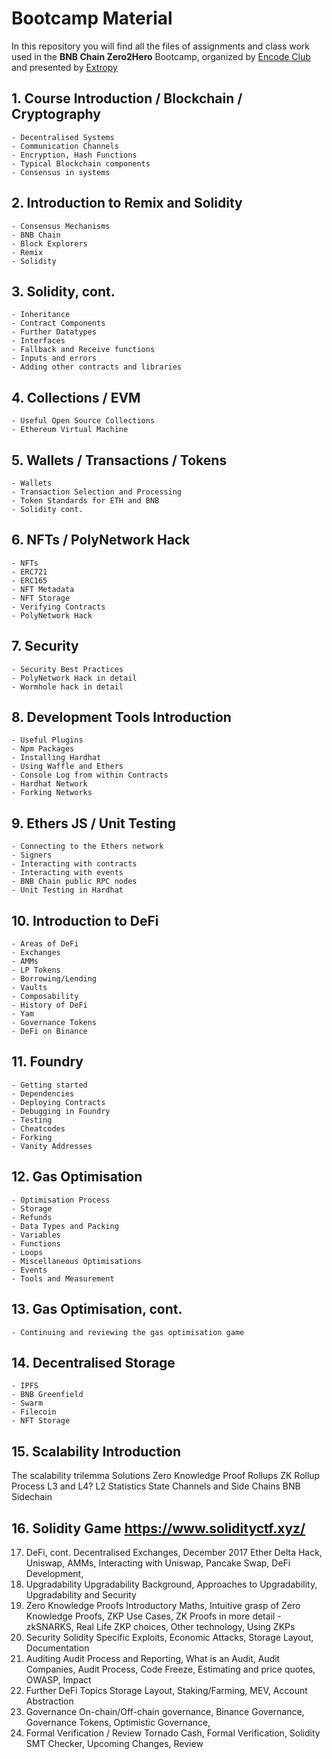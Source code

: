 # **Bootcamp Material**

In this repository you will find all the files of assignments and class work used in the **BNB Chain Zero2Hero** Bootcamp, organized by [Encode Club](https://www.encode.club/) and presented by [Extropy](https://extropy.io/)

## 1. Course Introduction / Blockchain / Cryptography

    - Decentralised Systems
    - Communication Channels
    - Encryption, Hash Functions
    - Typical Blockchain components
    - Consensus in systems

## 2. Introduction to Remix and Solidity

    - Consensus Mechanisms
    - BNB Chain
    - Block Explorers
    - Remix
    - Solidity

## 3. Solidity, cont.
	
    - Inheritance
    - Contract Components
    - Further Datatypes
    - Interfaces
    - Fallback and Receive functions
    - Inputs and errors
    - Adding other contracts and libraries

## 4. Collections / EVM

	- Useful Open Source Collections
    - Ethereum Virtual Machine

## 5. Wallets / Transactions / Tokens

	- Wallets
    - Transaction Selection and Processing
    - Token Standards for ETH and BNB
    - Solidity cont.

## 6. NFTs / PolyNetwork Hack

	- NFTs
    - ERC721
    - ERC165
    - NFT Metadata
    - NFT Storage
    - Verifying Contracts
    - PolyNetwork Hack

## 7. Security	
    - Security Best Practices
    - PolyNetwork Hack in detail
    - Wormhole hack in detail

## 8. Development Tools	Introduction

    - Useful Plugins
    - Npm Packages
    - Installing Hardhat
    - Using Waffle and Ethers
    - Console Log from within Contracts
    - Hardhat Network
    - Forking Networks

## 9. Ethers JS / Unit Testing

	- Connecting to the Ethers network
    - Signers
    - Interacting with contracts
    - Interacting with events
    - BNB Chain public RPC nodes
    - Unit Testing in Hardhat

## 10. Introduction to DeFi

	- Areas of DeFi
    - Exchanges
    - AMMs
    - LP Tokens
    - Borrowing/Lending
    - Vaults
    - Composability
    - History of DeFi
    - Yam
    - Governance Tokens
    - DeFi on Binance

## 11. Foundry	

    - Getting started
    - Dependencies
    - Deploying Contracts
    - Debugging in Foundry
    - Testing
    - Cheatcodes
    - Forking
    - Vanity Addresses

## 12. Gas Optimisation	

    - Optimisation Process
    - Storage
    - Refunds
    - Data Types and Packing
    - Variables
    - Functions
    - Loops
    - Miscellaneous Optimisations
    - Events
    - Tools and Measurement

## 13. Gas Optimisation, cont.	

    - Continuing and reviewing the gas optimisation game

## 14. Decentralised Storage	

    - IPFS
    - BNB Greenfield
    - Swarm
    - Filecoin
    - NFT Storage

## 15. Scalability Introduction 	
The scalability trilemma
Solutions
Zero Knowledge Proof Rollups
ZK Rollup Process
L3 and L4?
L2 Statistics
State Channels and Side Chains
BNB Sidechain

## 16. Solidity Game	https://www.solidityctf.xyz/


17. DeFi, cont.	Decentralised Exchanges, December 2017 Ether Delta Hack, Uniswap, AMMs, Interacting with Uniswap, Pancake Swap, DeFi Development, 
18. Upgradability	Upgradability Background, Approaches to Upgradability, Upgradability and Security
19. Zero Knowledge Proofs	Introductory Maths, Intuitive grasp of Zero Knowledge Proofs, ZKP Use Cases, ZK Proofs in more detail - zkSNARKS, Real Life ZKP choices, Other technology, Using ZKPs
20. Security	Solidity Specific Exploits, Economic Attacks, Storage Layout, Documentation
21. Auditing	Audit Process and Reporting, What is an Audit, Audit Companies, Audit Process, Code Freeze, Estimating and price quotes, OWASP, Impact
22. Further DeFi Topics	Storage Layout, Staking/Farming, MEV, Account Abstraction
23. Governance	On-chain/Off-chain governance, Binance Governance, Governance Tokens, Optimistic Governance, 
24. Formal Verification / Review	Tornado Cash, Formal Verification, Solidity SMT Checker, Upcoming Changes, Review
